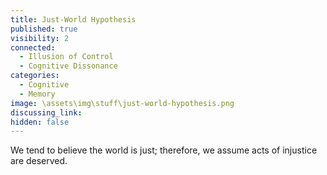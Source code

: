 ```yaml
---
title: Just-World Hypothesis
published: true
visibility: 2
connected:
  - Illusion of Control
  - Cognitive Dissonance
categories:
  - Cognitive
  - Memory
image: \assets\img\stuff\just-world-hypothesis.png
discussing_link: 
hidden: false
---
```


We tend to believe the world is just; therefore, we assume acts of injustice are deserved.